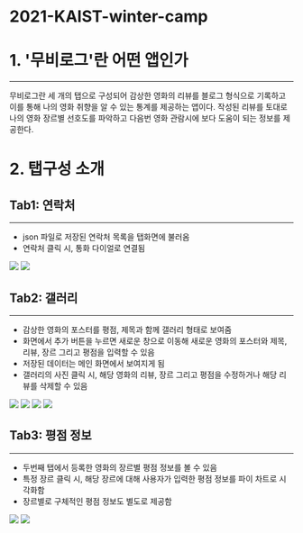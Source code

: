 # 2021-KAIST-winter-camp

# 1. '무비로그'란 어떤 앱인가
--------------------------
 무비로그란 세 개의 탭으로 구성되어 감상한 영화의 리뷰를 블로그 형식으로 기록하고 이를 통해 나의 영화 취향을 알 수 있는 통계를 제공하는 앱이다. 작성된 리뷰를 토대로 나의 영화 장르별 선호도를 파악하고 다음번 영화 관람시에 보다 도움이 되는 정보를 제공한다.
 
 # 2. 탭구성 소개
 ## Tab1: 연락처
---------------------------
 - json 파일로 저장된 연락처 목록을 탭화면에 불러옴 
 - 연락처 클릭 시, 통화 다이얼로 연결됨



 ![](https://github.com/Jongjunp/2021-KAIST-winter-camp/blob/main/Camera%20Roll/KakaoTalk_20220103_163717928.png)
 ![](https://github.com/Jongjunp/2021-KAIST-winter-camp/blob/main/Camera%20Roll/KakaoTalk_20220103_163717928_01.png)
 
 ## Tab2: 갤러리
 ---------------------------
 - 감상한 영화의 포스터를 평점, 제목과 함께 갤러리 형태로 보여줌 
 - 화면에서 추가 버튼을 누르면 새로운 창으로 이동해 새로운 영화의 포스터와 제목, 리뷰, 장르 그리고 평점을 입력할 수 있음 
 - 저장된 데이터는 메인 화면에서 보여지게 됨
 - 갤러리의 사진 클릭 시, 해당 영화의 리뷰, 장르 그리고 평점을 수정하거나 해당 리뷰를 삭제할 수 있음



 ![](https://github.com/Jongjunp/2021-KAIST-winter-camp/blob/main/Camera%20Roll/KakaoTalk_20220103_164119669.png)
 ![](https://github.com/Jongjunp/2021-KAIST-winter-camp/blob/main/Camera%20Roll/KakaoTalk_20220103_164151134.png)
 ![](https://github.com/Jongjunp/2021-KAIST-winter-camp/blob/main/Camera%20Roll/KakaoTalk_20220103_164253662.png)
 ![](https://github.com/Jongjunp/2021-KAIST-winter-camp/blob/main/Camera%20Roll/KakaoTalk_20220103_164341863.png)

## Tab3: 평점 정보
----------------------------
- 두번째 탭에서 등록한 영화의 장르별 평점 정보를 볼 수 있음
- 특정 장르 클릭 시, 해당 장르에 대해 사용자가 입력한 평점 정보를 파이 차트로 시각화함
- 장르별로 구체적인 평점 정보도 별도로 제공함




![](https://github.com/Jongjunp/2021-KAIST-winter-camp/blob/main/Camera%20Roll/KakaoTalk_20220103_164609862.png)
![](https://github.com/Jongjunp/2021-KAIST-winter-camp/blob/main/Camera%20Roll/KakaoTalk_20220103_164609862_01.png)

